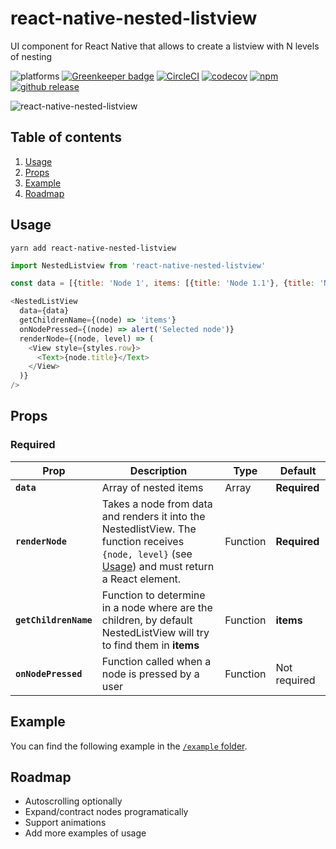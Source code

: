 # react-native-nested-listview


UI component for React Native that allows to create a listview with N levels of nesting

![platforms](https://img.shields.io/badge/platforms-Android%20%7C%20iOS-brightgreen.svg?style=flat-square)
[![Greenkeeper badge](https://badges.greenkeeper.io/fjmorant/react-native-nested-listview.svg)](https://greenkeeper.io/)
[![CircleCI](https://circleci.com/gh/fjmorant/react-native-nested-listview.svg?style=shield)](https://circleci.com/gh/fjmorant/react-native-nested-listview)
[![codecov](https://codecov.io/gh/fjmorant/react-native-nested-listview/branch/master/graph/badge.svg)](https://codecov.io/gh/fjmorant/react-native-nested-listview)
[![npm](https://img.shields.io/npm/v/react-native-nested-listview.svg?style=flat-square)](https://www.npmjs.com/package/react-native-nested-listview)
[![github release](https://img.shields.io/github/release/fjmorant/react-native-nested-listview.svg?style=flat-square)](https://github.com/fjmorant/react-native-nested-listview/releases)
  

![react-native-nested-listview](https://imgur.com/OqvopyK.gif)


## Table of contents

1. [Usage](#usage)
1. [Props](#props)
1. [Example](#example)
1. [Roadmap](#roadmap)


## Usage

```
yarn add react-native-nested-listview
```

```javascript
import NestedListview from 'react-native-nested-listview'

const data = [{title: 'Node 1', items: [{title: 'Node 1.1'}, {title: 'Node 1.2'}]}]

<NestedListView
  data={data}
  getChildrenName={(node) => 'items'}
  onNodePressed={(node) => alert('Selected node')}
  renderNode={(node, level) => (
    <View style={styles.row}>
      <Text>{node.title}</Text>
    </View>
  )}
/>
```

## Props

### Required

Prop | Description | Type | Default
------ | ------ | ------ | ------
**`data`** | Array of nested items | Array | **Required**
**`renderNode`** | Takes a node from data and renders it into the NestedlistView. The function receives `{node, level}` (see [Usage](#usage)) and must return a React element. | Function | **Required**
**`getChildrenName`** | Function to determine in a node where are the children, by default NestedListView will try to find them in **items** | Function | **items**
**`onNodePressed`** | Function called when a node is pressed by a user | Function | Not required

## Example
You can find the following example in the [`/example` folder](https://github.com/fjmorant/react-native-nested-listview/tree/master/example).

## Roadmap

 - Autoscrolling optionally
 - Expand/contract nodes programatically
 - Support animations
 - Add more examples of usage
